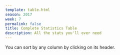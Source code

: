 ```yaml
---
template: table.html
season: 2017
week: 7
permalink: false
title: Complete Statistics Table
description: All the stats you'll ever need
---
```


You can sort by any column by clicking on its header.

